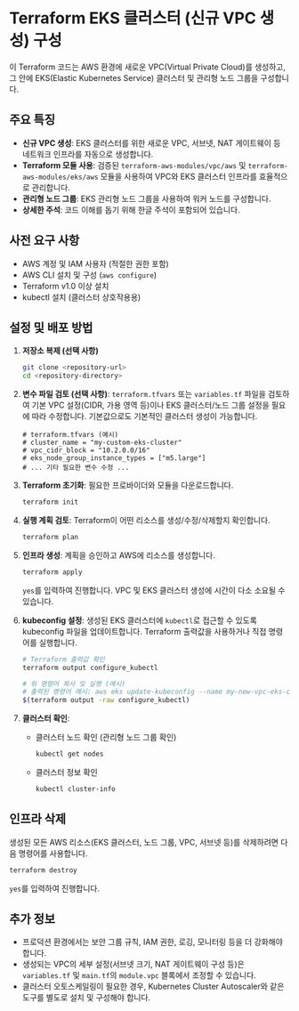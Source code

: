 # Terraform EKS 클러스터 (신규 VPC 생성) 구성

이 Terraform 코드는 AWS 환경에 새로운 VPC(Virtual Private Cloud)를 생성하고, 그 안에 EKS(Elastic Kubernetes Service) 클러스터 및 관리형 노드 그룹을 구성합니다.

## 주요 특징

- **신규 VPC 생성**: EKS 클러스터를 위한 새로운 VPC, 서브넷, NAT 게이트웨이 등 네트워크 인프라를 자동으로 생성합니다.
- **Terraform 모듈 사용**: 검증된 `terraform-aws-modules/vpc/aws` 및 `terraform-aws-modules/eks/aws` 모듈을 사용하여 VPC와 EKS 클러스터 인프라를 효율적으로 관리합니다.
- **관리형 노드 그룹**: EKS 관리형 노드 그룹을 사용하여 워커 노드를 구성합니다.
- **상세한 주석**: 코드 이해를 돕기 위해 한글 주석이 포함되어 있습니다.

## 사전 요구 사항

- AWS 계정 및 IAM 사용자 (적절한 권한 포함)
- AWS CLI 설치 및 구성 (`aws configure`)
- Terraform v1.0 이상 설치
- kubectl 설치 (클러스터 상호작용용)

## 설정 및 배포 방법

1.  **저장소 복제 (선택 사항)**

    ```bash
    git clone <repository-url>
    cd <repository-directory>
    ```

2.  **변수 파일 검토 (선택 사항)**: `terraform.tfvars` 또는 `variables.tf` 파일을 검토하여 기본 VPC 설정(CIDR, 가용 영역 등)이나 EKS 클러스터/노드 그룹 설정을 필요에 따라 수정합니다. 기본값으로도 기본적인 클러스터 생성이 가능합니다.

    ```hcl
    # terraform.tfvars (예시)
    # cluster_name = "my-custom-eks-cluster"
    # vpc_cidr_block = "10.2.0.0/16"
    # eks_node_group_instance_types = ["m5.large"]
    # ... 기타 필요한 변수 수정 ...
    ```

3.  **Terraform 초기화**: 필요한 프로바이더와 모듈을 다운로드합니다.

    ```bash
    terraform init
    ```

4.  **실행 계획 검토**: Terraform이 어떤 리소스를 생성/수정/삭제할지 확인합니다.

    ```bash
    terraform plan
    ```

5.  **인프라 생성**: 계획을 승인하고 AWS에 리소스를 생성합니다.

    ```bash
    terraform apply
    ```

    `yes`를 입력하여 진행합니다. VPC 및 EKS 클러스터 생성에 시간이 다소 소요될 수 있습니다.

6.  **kubeconfig 설정**: 생성된 EKS 클러스터에 `kubectl`로 접근할 수 있도록 kubeconfig 파일을 업데이트합니다. Terraform 출력값을 사용하거나 직접 명령어를 실행합니다.

    ```bash
    # Terraform 출력값 확인
    terraform output configure_kubectl

    # 위 명령어 복사 및 실행 (예시)
    # 출력된 명령어 예시: aws eks update-kubeconfig --name my-new-vpc-eks-cluster --region ap-northeast-2
    $(terraform output -raw configure_kubectl)
    ```

7.  **클러스터 확인**:
    - 클러스터 노드 확인 (관리형 노드 그룹 확인)
      ```bash
      kubectl get nodes
      ```
    - 클러스터 정보 확인
      ```bash
      kubectl cluster-info
      ```

## 인프라 삭제

생성된 모든 AWS 리소스(EKS 클러스터, 노드 그룹, VPC, 서브넷 등)를 삭제하려면 다음 명령어를 사용합니다.

```bash
terraform destroy
```

`yes`를 입력하여 진행합니다.

## 추가 정보

- 프로덕션 환경에서는 보안 그룹 규칙, IAM 권한, 로깅, 모니터링 등을 더 강화해야 합니다.
- 생성되는 VPC의 세부 설정(서브넷 크기, NAT 게이트웨이 구성 등)은 `variables.tf` 및 `main.tf`의 `module.vpc` 블록에서 조정할 수 있습니다.
- 클러스터 오토스케일링이 필요한 경우, Kubernetes Cluster Autoscaler와 같은 도구를 별도로 설치 및 구성해야 합니다.
